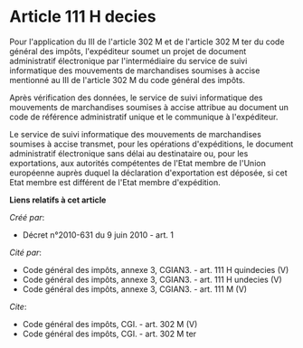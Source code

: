# Article 111 H decies

Pour l'application du III de l'article 302 M et de l'article 302 M ter du code général des impôts, l'expéditeur soumet un
projet de document administratif électronique par l'intermédiaire du service de suivi informatique des mouvements de
marchandises soumises à accise mentionné au III de l'article 302 M du code général des impôts. 

Après vérification des données, le service de suivi informatique des mouvements de marchandises soumises à accise attribue au
document un code de référence administratif unique et le communique à l'expéditeur. 

Le service de suivi informatique des mouvements de marchandises soumises à accise transmet, pour les opérations
d'expéditions, le document administratif électronique sans délai au destinataire ou, pour les exportations, aux autorités
compétentes de l'Etat membre de l'Union européenne auprès duquel la déclaration d'exportation est déposée, si cet Etat membre
est différent de l'Etat membre d'expédition.

**Liens relatifs à cet article**

_Créé par_:

  - Décret n°2010-631 du 9 juin 2010 - art. 1

_Cité par_:

  - Code général des impôts, annexe 3, CGIAN3. - art. 111 H quindecies (V)
  - Code général des impôts, annexe 3, CGIAN3. - art. 111 H undecies (V)
  - Code général des impôts, annexe 3, CGIAN3. - art. 111 M (V)

_Cite_:

  - Code général des impôts, CGI. - art. 302 M (V)
  - Code général des impôts, CGI. - art. 302 M ter
